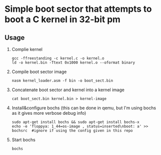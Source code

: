 # Simple boot sector that attempts to boot a C kernel in 32-bit pm

## Usage

1. Complie kernel

    ```
    gcc -ffreestanding -c kernel.c -o kernel.o
    ld -o kernel.bin -Ttext 0x1000 kernel.o --oformat binary
    ```

2. Compile boot sector image

    ```
    nasm kernel_loader.asm -f bin -o boot_sect.bin
    ```

3. Concatenate boot sector and kernel into a kernel image

    ```
    cat boot_sect.bin kernel.bin > kernel-image
    ```

4. Install&configure bochs (this can be done in qemu, but I'm using bochs as it gives more verbose debug info)

    ```
    sudo apt-get install bochs && sudo apt-get install bochs-x
    echo -e 'floppya: 1_44=os-image , status=inserted\nboot: a' >> bochsrc  #ignore if using the config given in this repo
    ```

5. Start bochs

    ```
    bochs
    ```
